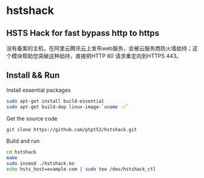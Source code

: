 # hstshack

HSTS Hack for fast bypass http to https
---------------------------------------

没有备案的主机，在阿里云腾讯云上发布web服务，会被云服务商防火墙劫持；这个模块帮助您突破这种劫持，直接把HTTP 80 请求重定向到HTTPS 443。


Install && Run
------------------------------

Install essential packages
```sh
sudo apt-get install build-essential
sudo apt-get build-dep linux-image-`uname -r`
```

Get the source code
```sh
git clone https://github.com/ptpt52/hstshack.git
```

Build and run
```sh
cd hstshack
make
sudo insmod ./hstshack.ko
echo hsts_host=example.com | sudo tee /dev/hstshack_ctl
```
